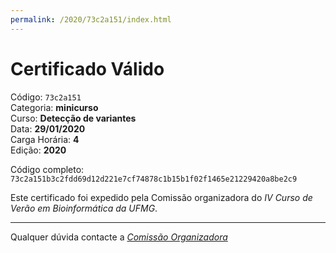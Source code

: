 ```yaml
---
permalink: /2020/73c2a151/index.html
---
```


# Certificado Válido

Código: `73c2a151`<br>
Categoria: **minicurso**<br>
Curso: **Detecção de variantes**<br>
Data: **29/01/2020**<br>
Carga Horária: **4**<br>
Edição: **2020**<br>


Código completo: `73c2a151b3c2fdd69d12d221e7cf74878c1b15b1f02f1465e21229420a8be2c9`


Este certificado foi expedido pela Comissão organizadora do *IV Curso de Verão em Bioinformática da UFMG*.

----

Qualquer dúvida contacte a [_Comissão Organizadora_](<mailto:cursobioinfoufmg@gmail.com$subject=[Certificados]>)

